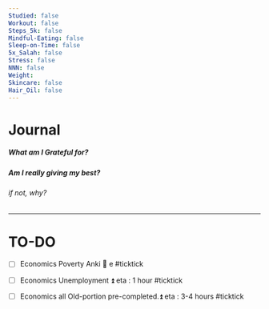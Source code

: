```yaml
---
Studied: false
Workout: false
Steps_5k: false
Mindful-Eating: false
Sleep-on-Time: false
5x_Salah: false
Stress: false
NNN: false
Weight: 
Skincare: false
Hair_Oil: false
---
```



# Journal
##### What am I Grateful for?
##### Am I really giving my best? 
###### if not, why?



---


# TO-DO

- [ ] Economics Poverty Anki 🔼 e #ticktick 
- [ ] Economics Unemployment ⏫ eta : 1 hour #ticktick 
- [ ] Economics all Old-portion pre-completed.⏫ eta : 3-4 hours #ticktick 

